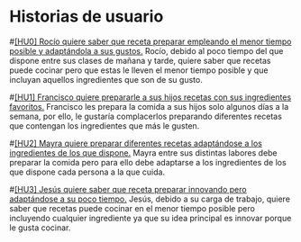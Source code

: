 # Historias de usuario

#[[HU0] Rocío quiere saber que receta preparar empleando el menor tiempo posible y adaptándola a sus gustos.](https://github.com/mariavallejo20/proyecto_mvo/issues/3)
Rocío, debido al poco tiempo del que dispone entre sus clases de mañana y tarde, quiere saber que recetas puede cocinar pero que estas le lleven el menor tiempo posible y que incluyan aquellos ingredientes que son de su gusto.

#[[HU1] Francisco quiere prepararle a sus hijos recetas con sus ingredientes favoritos.](https://github.com/mariavallejo20/proyecto_mvo/issues/4)
Francisco les prepara la comida a sus hijos solo algunos días a la semana, por ello, le gustaría complacerlos preparando diferentes recetas que contengan los ingredientes que más le gusten.

#[[HU2] Mayra quiere preparar diferentes recetas adaptándose a los ingredientes de los que dispone.](https://github.com/mariavallejo20/proyecto_mvo/issues/5)
Mayra entre sus distintas labores debe preparar la comida pero para ello debe adaptarse a los ingredientes de los que dispone cada persona a la que cuida.

#[[HU3] Jesús quiere saber que receta preparar innovando pero adaptándose a su poco tiempo.](https://github.com/mariavallejo20/proyecto_mvo/issues/6)
Jesús, debido a su carga de trabajo, quiere  saber que recetas puede cocinar en el menor tiempo posible pero incluyendo cualquier ingrediente ya que su idea principal es innovar porque le gusta cocinar.
